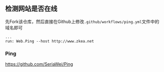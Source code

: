## 检测网站是否在线

先Fork该仓库，然后直接在Github上修改`.github/workflows/ping.yml`文件中的域名即可

```
...
run: Web.Ping --host http://www.zkea.net
```

### Ping

https://github.com/SeriaWei/Ping